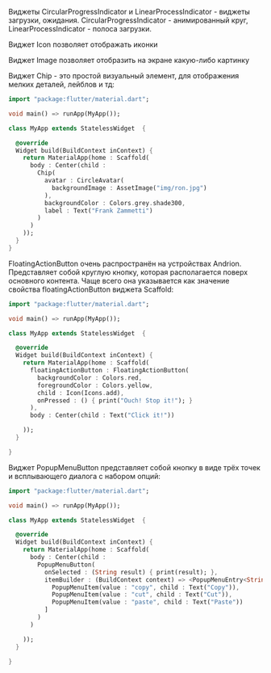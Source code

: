 Виджеты CircularProgressIndicator и LinearProcessIndicator  - виджеты загрузки, ожидания.
CircularProgressIndicator - анимированный круг, LinearProcessIndicator - полоса загрузки.

Виджет Icon позволяет отображать иконки

Виджет Image позволяет отобразить на экране какую-либо картинку

Виджет Chip - это простой визуальный элемент, для отображения мелких деталей, лейблов и тд:
```dart
import "package:flutter/material.dart";

void main() => runApp(MyApp());

class MyApp extends StatelessWidget  {

  @override
  Widget build(BuildContext inContext) {
    return MaterialApp(home : Scaffold(
      body : Center(child :
        Chip(
          avatar : CircleAvatar(
            backgroundImage : AssetImage("img/ron.jpg")
          ),
          backgroundColor : Colors.grey.shade300,
          label : Text("Frank Zammetti")
        )
      )
    ));
  }
}
```

FloatingActionButton очень распространён на устройствах Andrion. Представляет собой круглую кнопку, которая располагается поверх основного контента. Чаще всего она указывается как значение свойства floatingActionButton виджета Scaffold:
```dart
import "package:flutter/material.dart";

void main() => runApp(MyApp());

class MyApp extends StatelessWidget  {

  @override
  Widget build(BuildContext inContext) {
    return MaterialApp(home : Scaffold(
      floatingActionButton : FloatingActionButton(
        backgroundColor : Colors.red,
        foregroundColor : Colors.yellow,
        child : Icon(Icons.add),
        onPressed : () { print("Ouch! Stop it!"); }
      ),
      body : Center(child : Text("Click it!"))

    ));
  }

}
```

Виджет PopupMenuButton представляет собой кнопку в виде трёх точек и всплывающего диалога с набором опций:
```dart
import "package:flutter/material.dart";

void main() => runApp(MyApp());

class MyApp extends StatelessWidget  {

  @override
  Widget build(BuildContext inContext) {
    return MaterialApp(home : Scaffold(
      body : Center(child :
        PopupMenuButton(
          onSelected : (String result) { print(result); },
          itemBuilder : (BuildContext context) => <PopupMenuEntry<String>>[
            PopupMenuItem(value : "copy", child : Text("Copy")),
            PopupMenuItem(value : "cut", child : Text("Cut")),
            PopupMenuItem(value : "paste", child : Text("Paste"))
          ]
        )
      )

    ));
  }

}
```
